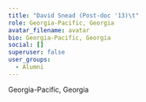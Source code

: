 ```yaml
---
title: "David Snead (Post-doc '13)\t"
role: Georgia-Pacific, Georgia
avatar_filename: avatar
bio: Georgia-Pacific, Georgia
social: []
superuser: false
user_groups:
  - Alumni
---
```

Georgia-Pacific, Georgia
